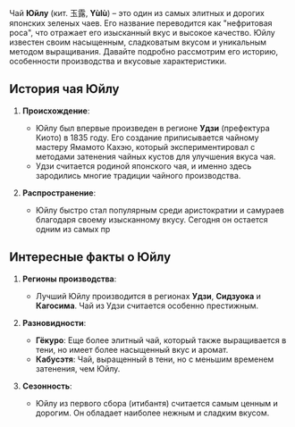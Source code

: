 Чай **Юйлу** (кит. 玉露, **Yùlù**) – это один из самых элитных и дорогих японских зеленых чаев. Его название переводится как "нефритовая роса", что отражает его изысканный вкус и высокое качество. Юйлу известен своим насыщенным, сладковатым вкусом и уникальным методом выращивания. Давайте подробно рассмотрим его историю, особенности производства и вкусовые характеристики.

## История чая Юйлу

1. **Происхождение**:
   - Юйлу был впервые произведен в регионе **Удзи** (префектура Киото) в 1835 году. Его создание приписывается чайному мастеру Ямамото Кахэю, который экспериментировал с методами затенения чайных кустов для улучшения вкуса чая.
   - Удзи считается родиной японского чая, и именно здесь зародились многие традиции чайного производства.

1. **Распространение**:
   - Юйлу быстро стал популярным среди аристократии и самураев благодаря своему изысканному вкусу. Сегодня он остается одним из самых пр

## Интересные факты о Юйлу

1. **Регионы производства**:
   - Лучший Юйлу производится в регионах **Удзи**, **Сидзуока** и **Кагосима**. Чай из Удзи считается особенно престижным.

2. **Разновидности**:
   - **Гёкуро**: Еще более элитный чай, который также выращивается в тени, но имеет более насыщенный вкус и аромат.
   - **Кабусэтя**: Чай, выращенный в тени, но с меньшим временем затенения, чем Юйлу.

3. **Сезонность**:
   - Юйлу из первого сбора (итибантя) считается самым ценным и дорогим. Он обладает наиболее нежным и сладким вкусом.
